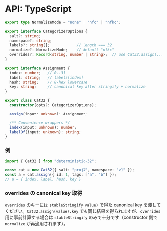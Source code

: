 # API: TypeScript

```ts
export type NormalizeMode = "none" | "nfc" | "nfkc";

export interface CategorizerOptions {
  salt?: string;
  namespace?: string;
  labels?: string[];            // length === 32
  normalize?: NormalizeMode;    // default "nfkc"
  overrides?: Record<string, number | string>;  // use Cat32.assign(...).key or stableStringify(...) for keys
}

export interface Assignment {
  index: number;   // 0..31
  label: string;   // labels[index]
  hash: string;    // 8-hex lowercase
  key: string;     // canonical key after stringify + normalize
}

export class Cat32 {
  constructor(opts?: CategorizerOptions);

  assign(input: unknown): Assignment;

  /** Convenience wrappers */
  index(input: unknown): number;
  labelOf(input: unknown): string;
}
```

### 例
```ts
import { Cat32 } from "deterministic-32";

const cat = new Cat32({ salt: "projX", namespace: "v1" });
const a = cat.assign({ id: 1, tags: ["a", "b"] });
// a = { index, label, hash, key }
```

### overrides の canonical key 取得

`overrides` のキーには `stableStringify(value)` で得た canonical key を渡してください。`Cat32.assign(value).key` でも同じ結果を得られますが、`overrides` 用に事前計算する場合は `stableStringify` のみで十分です（constructor 側で `normalize` が再適用されます）。
